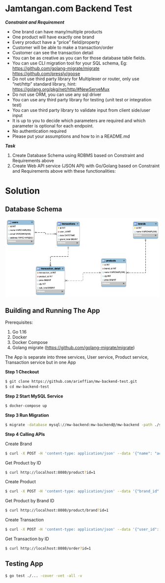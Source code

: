 # Jamtangan.com Backend Test

***Constraint and Requirement***
- One brand can have many/multiple products
- One product will have exactly one brand
- Every product have a “price” field/property
- Customer will be able to make a transaction/order
- Customer can see the transaction detail
- You can be as creative as you can for those database table fields.
- You can use CLI migration tool for your SQL schema, Eg:
https://github.com/golang-migrate/migrate
https://github.com/pressly/goose
- Do not use third party library for Multiplexer or router, only use “net/http” standard library, hint: https://golang.org/pkg/net/http/#NewServeMux
- Do not use ORM, you can use any sql driver
- You can use any third party library for testing (unit test or integration test)
- You can use third party library to validate input from client side/user input
- It is up to you to decide which parameters are required and which parameter is optional
for each endpoint.
- No authentication required
- Please put your assumptions and how to in a README.md

***Task***
1. Create Database Schema using RDBMS based on Constraint and Requirements above
2. Create Web API service (JSON API) with Go/Golang based on Constraint and
Requirements above with these functionalities:

# Solution

## Database Schema
![ERD](erd.png)

## Building and Running The App

Prerequisites:

1. Go 1.16
2. Docker
3. Docker Compose
4. Golang migrate (https://github.com/golang-migrate/migrate)

The App is separate into three services, User service, Product service, Transaction service but in one App

**Step 1 Checkout**

```bash
$ git clone https://github.com/arieffian/mw-backend-test.git
$ cd mw-backend-test
```

**Step 2 Start MySQL Service**

```bash
$ docker-compose up
```

**Step 3 Run Migration**

```bash
$ migrate -database mysql://mw-backend:mw-backend@/mw-backend -path ./sql up
```

**Step 4 Calling APIs**

Create Brand
```bash
$ curl -X POST -H 'content-type: application/json' --data '{"name": "acer"}' http://localhost:8080/brand
``` 

Get Product by ID
```bash
$ curl http://localhost:8080/product?id=1
``` 

Create Product
```bash
$ curl -X POST -H 'content-type: application/json' --data '{"brand_id": 4, "name": "predator", "qty": 3, "price": 1050}' http://localhost:8080/product
``` 

Get Product by Brand ID
```bash
$ curl http://localhost:8080/product/brand?id=1
``` 

Create Transaction
```bash
$ curl -X POST -H 'content-type: application/json' --data '{"user_id": 1,"detail": [{"product_id": 1,"qty": 1},{"product_id": 2,"qty": 1},{"product_id": 3,"qty": 1}]}' http://localhost:8080/order
``` 

Get Transaction by ID
```bash
$ curl http://localhost:8080/order?id=1
``` 

## Testing App

```bash
$ go test ./... -cover -vet -all -v
``` 